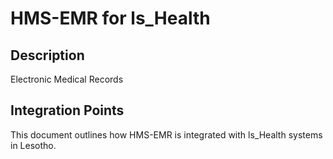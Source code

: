 # HMS-EMR for ls_Health

## Description

Electronic Medical Records

## Integration Points

This document outlines how HMS-EMR is integrated with ls_Health systems in Lesotho.
